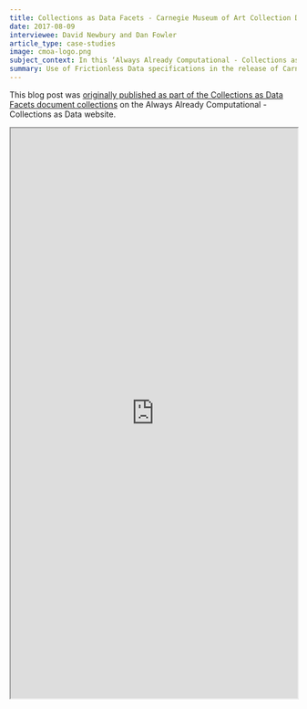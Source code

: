 ```yaml
---
title: Collections as Data Facets - Carnegie Museum of Art Collection Data
date: 2017-08-09
interviewee: David Newbury and Dan Fowler
article_type: case-studies
image: cmoa-logo.png
subject_context: In this ‘Always Already Computational - Collections as Data’ facet, Open Knowledge International’s Dan Fowler and Carnegie Museum of Arts’ (CMOA) David Newbury document the release of CMOA data on Github for public access and creative use, and use of Frictionless Data’s set of specifications in the process.
summary: Use of Frictionless Data specifications in the release of Carnegie Museum of Arts’ Collection Data for public access & creative use
---
```


This blog post was [originally published as part of the Collections as Data Facets document collections](https://collectionsasdata.github.io/facet2/) on the Always Already Computational - Collections as Data website.
<iframe style="width:100%; height: 1000px;" src="https://collectionsasdata.github.io/facet2/">
</iframe>
